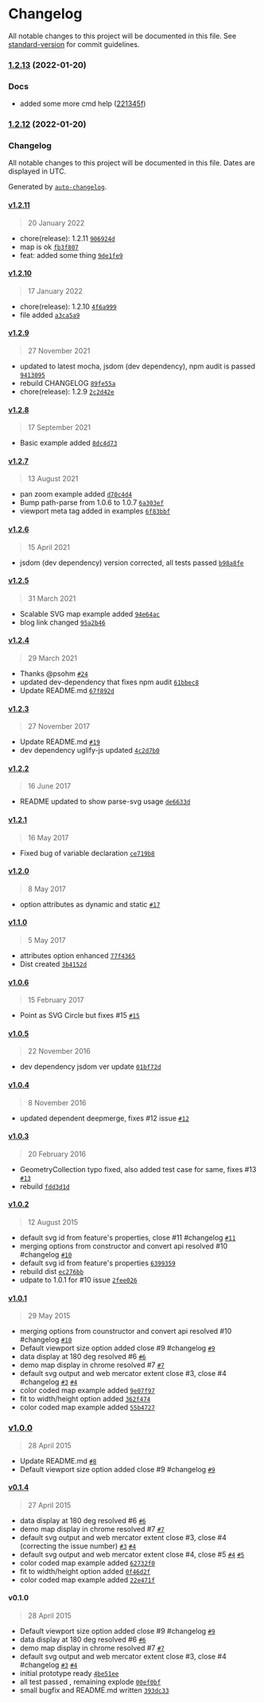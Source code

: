 # Changelog

All notable changes to this project will be documented in this file. See [standard-version](https://github.com/conventional-changelog/standard-version) for commit guidelines.

### [1.2.13](https://github.com/gagan-bansal/geojson2svg/compare/v1.2.12...v1.2.13) (2022-01-20)


### Docs

* added some more cmd help ([221345f](https://github.com/gagan-bansal/geojson2svg/commit/221345f9ed1d823e667a7216607a8800ef3e7614))

### [1.2.12](https://github.com/gagan-bansal/geojson2svg/compare/v1.2.11...v1.2.12) (2022-01-20)

### Changelog

All notable changes to this project will be documented in this file. Dates are displayed in UTC.

Generated by [`auto-changelog`](https://github.com/CookPete/auto-changelog).

#### [v1.2.11](https://github.com/gagan-bansal/geojson2svg/compare/v1.2.10...v1.2.11)

> 20 January 2022

- chore(release): 1.2.11 [`906924d`](https://github.com/gagan-bansal/geojson2svg/commit/906924d64d412fb1843befaf0d7bf5425852409b)
- map is ok [`fb3f807`](https://github.com/gagan-bansal/geojson2svg/commit/fb3f80756de759c913642adcc9f6efec41094c48)
- feat: added some thing [`9de1fe9`](https://github.com/gagan-bansal/geojson2svg/commit/9de1fe9ab16f997ea0cf95ee62e9e2044a6f9915)

#### [v1.2.10](https://github.com/gagan-bansal/geojson2svg/compare/v1.2.9...v1.2.10)

> 17 January 2022

- chore(release): 1.2.10 [`4f6a999`](https://github.com/gagan-bansal/geojson2svg/commit/4f6a999a991ee1d3472be0295a0ec306d1203edb)
- file added [`a3ca5a9`](https://github.com/gagan-bansal/geojson2svg/commit/a3ca5a94c66e107e5847c4352d416e9c8417e695)

#### [v1.2.9](https://github.com/gagan-bansal/geojson2svg/compare/v1.2.8...v1.2.9)

> 27 November 2021

- updated to latest mocha, jsdom (dev dependency), npm audit is passed [`9413095`](https://github.com/gagan-bansal/geojson2svg/commit/9413095bb20ac25dda28ca2352423ac46f8a4f8e)
- rebuild CHANGELOG [`89fe55a`](https://github.com/gagan-bansal/geojson2svg/commit/89fe55a6a00bb975adab64d636d2bf68ffac2306)
- chore(release): 1.2.9 [`2c2d42e`](https://github.com/gagan-bansal/geojson2svg/commit/2c2d42eb0fb2efdcfb697eaf02ab3985708201e4)

#### [v1.2.8](https://github.com/gagan-bansal/geojson2svg/compare/v1.2.7...v1.2.8)

> 17 September 2021

- Basic example added [`8dc4d73`](https://github.com/gagan-bansal/geojson2svg/commit/8dc4d73d3abd8bf8e27a272f67a06a1091437b85)

#### [v1.2.7](https://github.com/gagan-bansal/geojson2svg/compare/v1.2.6...v1.2.7)

> 13 August 2021

- pan zoom example added [`d70c4d4`](https://github.com/gagan-bansal/geojson2svg/commit/d70c4d4e2434f5b37aae8251ea24e4d1f26a8ee5)
- Bump path-parse from 1.0.6 to 1.0.7 [`6a303ef`](https://github.com/gagan-bansal/geojson2svg/commit/6a303ef781edaffa9b1e5b290a0af223c6c1f0aa)
- viewport meta tag added in examples [`6f83bbf`](https://github.com/gagan-bansal/geojson2svg/commit/6f83bbf163070c49da92ec7ba9517a4f1bba5c7e)

#### [v1.2.6](https://github.com/gagan-bansal/geojson2svg/compare/v1.2.5...v1.2.6)

> 15 April 2021

- jsdom (dev dependency) version corrected, all tests passed [`b98a8fe`](https://github.com/gagan-bansal/geojson2svg/commit/b98a8fe4aacc11f17d9824884d74db1ede7e8401)

#### [v1.2.5](https://github.com/gagan-bansal/geojson2svg/compare/v1.2.4...v1.2.5)

> 31 March 2021

- Scalable SVG map example added [`94e64ac`](https://github.com/gagan-bansal/geojson2svg/commit/94e64ac3f5cec4cfb9990ee02120873b3cbbbd5f)
- blog link changed [`95a2b46`](https://github.com/gagan-bansal/geojson2svg/commit/95a2b46b393a3e1129058413fcd04dca91e7d7b0)

#### [v1.2.4](https://github.com/gagan-bansal/geojson2svg/compare/v1.2.3...v1.2.4)

> 29 March 2021

- Thanks @psohm  [`#24`](https://github.com/gagan-bansal/geojson2svg/pull/24)
- updated dev-dependency that fixes npm audit [`61bbec8`](https://github.com/gagan-bansal/geojson2svg/commit/61bbec89414db67e1de6e862616a239608eda9e5)
- Update README.md [`67f892d`](https://github.com/gagan-bansal/geojson2svg/commit/67f892dacb9a61f7e8aea0848e0daa44b357c950)

#### [v1.2.3](https://github.com/gagan-bansal/geojson2svg/compare/v1.2.2...v1.2.3)

> 27 November 2017

- Update README.md [`#19`](https://github.com/gagan-bansal/geojson2svg/pull/19)
- dev dependency uglify-js updated [`4c2d7b0`](https://github.com/gagan-bansal/geojson2svg/commit/4c2d7b051af09eb979c8ed2c91b67fd17fdb8211)

#### [v1.2.2](https://github.com/gagan-bansal/geojson2svg/compare/v1.2.1...v1.2.2)

> 16 June 2017

- README updated to show parse-svg usage [`de6633d`](https://github.com/gagan-bansal/geojson2svg/commit/de6633d855dd0dcf7b21c2c7c8a917d56df49247)

#### [v1.2.1](https://github.com/gagan-bansal/geojson2svg/compare/v1.2.0...v1.2.1)

> 16 May 2017

- Fixed bug of variable declaration [`ce719b8`](https://github.com/gagan-bansal/geojson2svg/commit/ce719b8befb114e8a5d65de8ca78fc6bae093456)

#### [v1.2.0](https://github.com/gagan-bansal/geojson2svg/compare/v1.1.0...v1.2.0)

> 8 May 2017

- option attributes as dynamic and static [`#17`](https://github.com/gagan-bansal/geojson2svg/issues/17)

#### [v1.1.0](https://github.com/gagan-bansal/geojson2svg/compare/v1.0.6...v1.1.0)

> 5 May 2017

- attributes option enhanced [`77f4365`](https://github.com/gagan-bansal/geojson2svg/commit/77f43652a82c1084b7355513c34fd311ffa0ea29)
- Dist created [`3b4152d`](https://github.com/gagan-bansal/geojson2svg/commit/3b4152d2cf8a6f44ee23cf628fb4d29f876b7deb)

#### [v1.0.6](https://github.com/gagan-bansal/geojson2svg/compare/v1.0.5...v1.0.6)

> 15 February 2017

- Point as SVG Circle but fixes #15 [`#15`](https://github.com/gagan-bansal/geojson2svg/issues/15)

#### [v1.0.5](https://github.com/gagan-bansal/geojson2svg/compare/v1.0.4...v1.0.5)

> 22 November 2016

- dev dependency jsdom ver update [`01bf72d`](https://github.com/gagan-bansal/geojson2svg/commit/01bf72d42a5f603454a3affd1676efa03d64c458)

#### [v1.0.4](https://github.com/gagan-bansal/geojson2svg/compare/v1.0.3...v1.0.4)

> 8 November 2016

- updated dependent deepmerge, fixes #12 issue [`#12`](https://github.com/gagan-bansal/geojson2svg/issues/12)

#### [v1.0.3](https://github.com/gagan-bansal/geojson2svg/compare/v1.0.2...v1.0.3)

> 20 February 2016

- GeometryCollection typo fixed, also added test case for same, fixes #13 [`#13`](https://github.com/gagan-bansal/geojson2svg/issues/13)
- rebuild [`fdd3d1d`](https://github.com/gagan-bansal/geojson2svg/commit/fdd3d1de2a2e53788128e566246688edf39bf853)

#### [v1.0.2](https://github.com/gagan-bansal/geojson2svg/compare/v1.0.1...v1.0.2)

> 12 August 2015

- default svg id from feature's properties, close #11 #changelog [`#11`](https://github.com/gagan-bansal/geojson2svg/issues/11)
- merging options from constructor and convert api resolved #10 #changelog [`#10`](https://github.com/gagan-bansal/geojson2svg/issues/10)
- default svg id from feature's properties [`6399359`](https://github.com/gagan-bansal/geojson2svg/commit/63993595c51f717200b1d587bf5f75478cf1dc01)
- rebuild dist [`ec276bb`](https://github.com/gagan-bansal/geojson2svg/commit/ec276bb3ca7bb0f3ae38f5227fb69f672d4ccf87)
- udpate to 1.0.1 for #10 issue [`2fee026`](https://github.com/gagan-bansal/geojson2svg/commit/2fee026a6ed05a0781b204a16e25b711f7717f82)

#### [v1.0.1](https://github.com/gagan-bansal/geojson2svg/compare/v1.0.0...v1.0.1)

> 29 May 2015

- merging options from counstructor and convert api resolved #10 #changelog [`#10`](https://github.com/gagan-bansal/geojson2svg/issues/10)
- Default viewport size option added close #9 #changelog [`#9`](https://github.com/gagan-bansal/geojson2svg/issues/9)
- data display at 180 deg resolved #6 [`#6`](https://github.com/gagan-bansal/geojson2svg/issues/6)
- demo map display in chrome resolved #7 [`#7`](https://github.com/gagan-bansal/geojson2svg/issues/7)
- default svg output and web mercator extent close #3, close #4 #changelog [`#3`](https://github.com/gagan-bansal/geojson2svg/issues/3) [`#4`](https://github.com/gagan-bansal/geojson2svg/issues/4)
- color coded map example added [`9e07f97`](https://github.com/gagan-bansal/geojson2svg/commit/9e07f97c292367db8dd998a485de88cc0797d684)
- fit to width/height option added [`362f474`](https://github.com/gagan-bansal/geojson2svg/commit/362f4748feb127132af76f41db4bdf975b54feea)
- color coded map example added [`55b4727`](https://github.com/gagan-bansal/geojson2svg/commit/55b47270e5744b1e64480f8a8c87f5a0581ffce3)

### [v1.0.0](https://github.com/gagan-bansal/geojson2svg/compare/v0.1.4...v1.0.0)

> 28 April 2015

- Update README.md [`#8`](https://github.com/gagan-bansal/geojson2svg/pull/8)
- Default viewport size option added close #9 #changelog [`#9`](https://github.com/gagan-bansal/geojson2svg/issues/9)

#### [v0.1.4](https://github.com/gagan-bansal/geojson2svg/compare/v0.1.0...v0.1.4)

> 27 April 2015

- data display at 180 deg resolved #6 [`#6`](https://github.com/gagan-bansal/geojson2svg/issues/6)
- demo map display in chrome resolved #7 [`#7`](https://github.com/gagan-bansal/geojson2svg/issues/7)
- default svg output and web mercator extent close #3, close #4 (correcting the issue number) [`#3`](https://github.com/gagan-bansal/geojson2svg/issues/3) [`#4`](https://github.com/gagan-bansal/geojson2svg/issues/4)
- default svg output and web mercator extent close #4, close #5 [`#4`](https://github.com/gagan-bansal/geojson2svg/issues/4) [`#5`](https://github.com/gagan-bansal/geojson2svg/issues/5)
- color coded map example added [`62732f0`](https://github.com/gagan-bansal/geojson2svg/commit/62732f0195280a64f96fed12d8ece2fece0c848d)
- fit to width/height option added [`0f46d2f`](https://github.com/gagan-bansal/geojson2svg/commit/0f46d2fd25940cb85ca587e9e0ed171a0b89eaf2)
- color coded map example added [`22e471f`](https://github.com/gagan-bansal/geojson2svg/commit/22e471f8861e533b332a6bc841d12c4ffce2cf99)

#### v0.1.0

> 28 April 2015

- Default viewport size option added close #9 #changelog [`#9`](https://github.com/gagan-bansal/geojson2svg/issues/9)
- data display at 180 deg resolved #6 [`#6`](https://github.com/gagan-bansal/geojson2svg/issues/6)
- demo map display in chrome resolved #7 [`#7`](https://github.com/gagan-bansal/geojson2svg/issues/7)
- default svg output and web mercator extent close #3, close #4 #changelog [`#3`](https://github.com/gagan-bansal/geojson2svg/issues/3) [`#4`](https://github.com/gagan-bansal/geojson2svg/issues/4)
- initial prototype ready [`4be51ee`](https://github.com/gagan-bansal/geojson2svg/commit/4be51eef9054218d64fd09f01c162b5b06beb94d)
- all test passed , remaining explode [`00ef0bf`](https://github.com/gagan-bansal/geojson2svg/commit/00ef0bf2ae135692ddf28227b40fe144d5ce1509)
- small bugfix and README.md written [`393dc33`](https://github.com/gagan-bansal/geojson2svg/commit/393dc3337c0106ec154e81b649b92b3ea7143be1)
